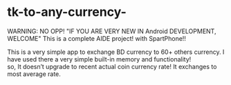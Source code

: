 # tk-to-any-currency-
WARNING: NO OPP!
"IF YOU ARE VERY NEW IN Android DEVELOPMENT, WELCOME"
This is a complete AIDE project!
with SpartPhone!!

This is a very simple app to exchange BD currency to 60+ others currency. 
I have used there a very simple built-in memory and functionality!  
so, It doesn’t upgrade to recent actual coin currency rate!
It exchanges to most average rate.
